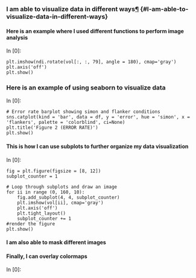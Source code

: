### I am able to visualize data in different ways[¶](#I-am-able-to-visualize-data-in-different-ways) {#I-am-able-to-visualize-data-in-different-ways}

#### Here is an example where I used different functions to perform image analysis

In [0]:

    plt.imshow(ndi.rotate(vol[:, :, 79], angle = 180), cmap='gray')
    plt.axis('off')
    plt.show()

### Here is an example of using seaborn to visualize data
In [0]:

    # Error rate barplot showing simon and flanker conditions
    sns.catplot(kind = 'bar', data = df, y = 'error', hue = 'simon', x = 'flankers', palette = 'colorblind', ci=None)
    plt.title('Figure 2 (ERROR RATE)')
    plt.show()
    


#### This is how I can use subplots to further organize my data visualization

In [0]:

    fig = plt.figure(figsize = [8, 12])
    subplot_counter = 1

    # Loop through subplots and draw an image 
    for ii in range (0, 160, 10): 
        fig.add_subplot(4, 4, subplot_counter) 
        plt.imshow(vol[ii], cmap='gray')
        plt.axis('off')
        plt.tight_layout()
        subplot_counter += 1 
    #render the figure 
    plt.show()

#### I am also able to mask different images



#### Finally, I can overlay colormaps

In [0]:

     
